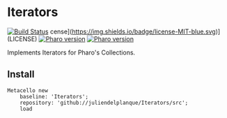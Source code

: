 # Iterators
[![Build Status](https://travis-ci.org/juliendelplanque/Iterators.svg?branch=master)](https://travis-ci.org/juliendelplanque/Iterators)
cense](https://img.shields.io/badge/license-MIT-blue.svg)](LICENSE)
[![Pharo version](https://img.shields.io/badge/Pharo-7.0-%23aac9ff.svg)](https://pharo.org/download)
[![Pharo version](https://img.shields.io/badge/Pharo-8.0-%23aac9ff.svg)](https://pharo.org/download)

Implements Iterators for Pharo's Collections.

## Install
```Smalltalk
Metacello new
	baseline: 'Iterators';
	repository: 'github://juliendelplanque/Iterators/src';
	load
```

